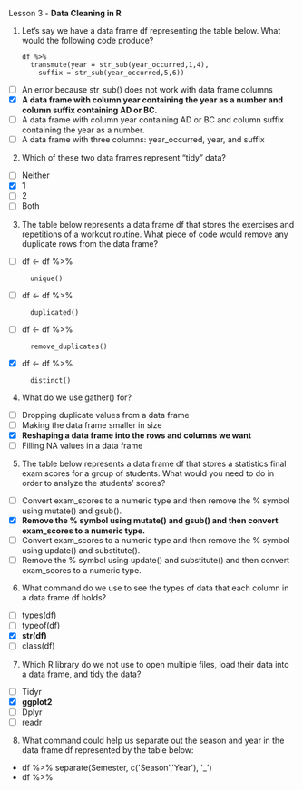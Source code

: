 Lesson 3 - **Data Cleaning in R**

1.	Let’s say we have a data frame df representing the table below. What would the following code produce?

        df %>%
          transmute(year = str_sub(year_occurred,1,4),
            suffix = str_sub(year_occurred,5,6))

-   [ ]	An error because str_sub() does not work with data frame columns
-   [x]	**A data frame with column year containing the year as a number and column suffix containing AD or BC.**
-   [ ]	A data frame with column year containing AD or BC and column suffix containing the year as a number.
-   [ ]	A data frame with three columns: year_occurred, year, and suffix

2.	Which of these two data frames represent “tidy” data?
-   [ ]	Neither
-   [x] **1**
-   [ ] 2
-   [ ]	Both

3.	The table below represents a data frame df that stores the exercises and repetitions of a workout routine. What piece of code would remove any duplicate rows from the data frame?
-   [ ]	df <- df %>%

        unique()
-   [ ]	df <- df %>%

        duplicated()
-   [ ] df <- df %>%

        remove_duplicates()
-   [x] df <- df %>%

        distinct()

4.	What do we use gather() for?
-   [ ]	Dropping duplicate values from a data frame
-   [ ]	Making the data frame smaller in size
-   [x]	**Reshaping a data frame into the rows and columns we want**
-   [ ]	Filling NA values in a data frame

5.	The table below represents a data frame df that stores a statistics final exam scores for a group of students. What would you need to do in order to analyze the students’ scores?
-   [ ] Convert exam_scores to a numeric type and then remove the % symbol using mutate() and gsub().
-   [x]	**Remove the % symbol using mutate() and gsub() and then convert exam_scores to a numeric type.**
-   [ ]	Convert exam_scores to a numeric type and then remove the % symbol using update() and substitute().
-   [ ]	Remove the % symbol using update() and substitute() and then convert exam_scores to a numeric type.

6.	What command do we use to see the types of data that each column in a data frame df holds?
-   [ ]	types(df)
-   [ ]	typeof(df)
-   [x]	**str(df)**
-   [ ]	class(df)

7.	Which R library do we not use to open multiple files, load their data into a data frame, and tidy the data?
-   [ ]	Tidyr
-   [x]	**ggplot2**
-   [ ]	Dplyr
-   [ ]	readr

8.	What command could help us separate out the season and year in the data frame df represented by the table below:
-	df %>%
separate(Semester, c('Season','Year'), '_')
-	df %>%
